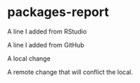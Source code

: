 # packages-report

A line I added from RStudio

A line I added from GitHub

A local change

A remote change that will conflict the local.
